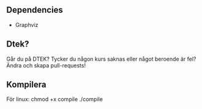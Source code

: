 ## Dependencies
* Graphviz

## Dtek?
Går du på DTEK? 
Tycker du någon kurs saknas eller något beroende är fel?
Ändra och skapa pull-requests!

## Kompilera
För linux:
    chmod +x compile
    ./compile
